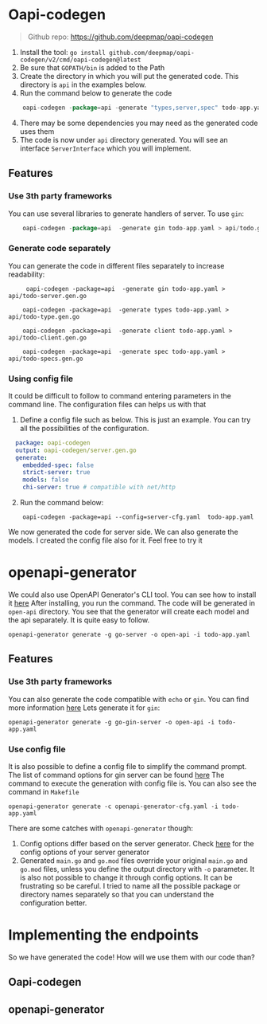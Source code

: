 # Oapi-codegen
> Github repo: https://github.com/deepmap/oapi-codegen

1. Install the tool: `go install github.com/deepmap/oapi-codegen/v2/cmd/oapi-codegen@latest`
2. Be sure that `GOPATH/bin` is added to the Path
3. Create the directory in which you will put the generated code. This directory is `api` in the examples below.
3. Run the command below to generate the code
```go
    oapi-codegen -package=api -generate "types,server,spec" todo-app.yaml > api/todo.gen.go 
```
4. There may be some dependencies you may need as the generated code uses them
5. The code is now under `api` directory generated. You will see an interface `ServerInterface` which you will implement.

## Features
### Use 3th party frameworks
You can use several libraries to generate handlers of server. To use `gin`:
```go
    oapi-codegen -package=api  -generate gin todo-app.yaml > api/todo.gen.go 
```
### Generate code separately

You can generate the code in different files separately to increase readability:
```
     oapi-codegen -package=api  -generate gin todo-app.yaml > api/todo-server.gen.go   
```

```
    oapi-codegen -package=api  -generate types todo-app.yaml > api/todo-type.gen.go     
```

```
    oapi-codegen -package=api  -generate client todo-app.yaml > api/todo-client.gen.go
```

```
    oapi-codegen -package=api  -generate spec todo-app.yaml > api/todo-specs.gen.go  
```
### Using config file
It could be difficult to follow to command entering parameters in the command line. The configuration files can helps us with that
1. Define a config file such as below. This is just an example. You can try all the possibilities of the configuration.
```yaml
  package: oapi-codegen
  output: oapi-codegen/server.gen.go
  generate:
    embedded-spec: false
    strict-server: true
    models: false
    chi-server: true # compatible with net/http
```
2. Run the command below:
```
    oapi-codegen -package=api --config=server-cfg.yaml  todo-app.yaml
```

We now generated the code for server side. We can also generate the models. I created the config file also for it. Feel 
free to try it

# openapi-generator
We could also use OpenAPI Generator's CLI tool. You can see how to install it [here](https://openapi-generator.tech/docs/installation)
After installing,  you run the command. The code will be generated in `open-api` directory. You see that the generator will 
create each model and the api separately. It is quite easy to follow.
```
openapi-generator generate -g go-server -o open-api -i todo-app.yaml
```
## Features
### Use 3th party frameworks
You can also generate the code compatible with `echo` or `gin`. You can find more information [here](https://openapi-generator.tech/docs/generators#server-generators)
Lets generate it for `gin`:
```
openapi-generator generate -g go-gin-server -o open-api -i todo-app.yaml
```
### Use config file
It is also possible to define a config file to simplify the command prompt. The list of command options for gin server can be found [here](https://openapi-generator.tech/docs/generators/go-gin-server/)
The  command to execute the generation with config file is. You can also see the command in `Makefile`
```
openapi-generator generate -c openapi-generator-cfg.yaml -i todo-app.yaml             
```
There are some catches with `openapi-generator` though:
1. Config options differ based on the server generator. Check [here](https://openapi-generator.tech/docs/generators#server-generators) for 
the config options of your server generator 
2. Generated `main.go` and `go.mod` files override your original `main.go` and `go.mod` files, unless you define the
output directory with `-o` parameter. It is also not possible to change it through config options. It can be frustrating so be careful.
I tried to name all the possible package or directory names separately so that you can understand the configuration better.

# Implementing the endpoints
So we have generated the code! How will we use them with our code than?
## Oapi-codegen

## openapi-generator